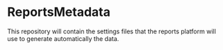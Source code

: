 # ReportsMetadata
This repository will contain the settings files that the reports platform will use to generate automatically the data. 
